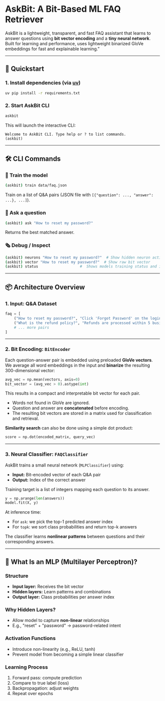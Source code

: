 # AskBit: A Bit-Based ML FAQ Retriever

AskBit is a lightweight, transparent, and fast FAQ assistant that learns to answer questions using **bit vector encoding** and a **tiny neural network**. Built for learning and performance, uses lightweight binarized GloVe embeddings for fast and explainable learning.”

---

## 🚀 Quickstart

### 1. Install dependencies (via [uv](https://github.com/astral-sh/uv))

```bash
uv pip install -r requirements.txt
```

### 2. Start AskBit CLI

```bash
askbit
```

This will launch the interactive CLI:

```text
Welcome to AskBit CLI. Type help or ? to list commands.
(askbit)
```

---

## 🛠️ CLI Commands

### 🧠 Train the model

```bash
(askbit) train data/faq.json
```

Train on a list of Q\&A pairs (JSON file with `[{"question": ..., "answer": ...}, ...]`).

### 💬 Ask a question

```bash
(askbit) ask "How to reset my password?"
```

Returns the best matched answer.

### 🗞 Debug / Inspect

```bash
(askbit) neurons "How to reset my password?"  # Show hidden neuron activations
(askbit) vector "How to reset my password?"  # Show raw bit vector
(askbit) status                   #  Shows models training status and internal details.
```

---

## 📦 Architecture Overview

### 1. Input: Q\&A Dataset

```python
faq = [
    ("How to reset my password?", "Click 'Forgot Password' on the login page."),
    ("What is the refund policy?", "Refunds are processed within 5 business days."),
    # ... more pairs
]
```

---

### 2. Bit Encoding: `BitEncoder`

Each question-answer pair is embedded using preloaded **GloVe vectors**. We average all word embeddings in the input and **binarize** the resulting 300-dimensional vector:

```python
avg_vec = np.mean(vectors, axis=0)
bit_vector = (avg_vec > 0).astype(int)
```

This results in a compact and interpretable bit vector for each pair.

* Words not found in GloVe are ignored.
* Question and answer are **concatenated** before encoding.
* The resulting bit vectors are stored in a matrix used for classification and retrieval.

**Similarity search** can also be done using a simple dot product:

```python
score = np.dot(encoded_matrix, query_vec)
```

---

### 3. Neural Classifier: `FAQClassifier`

AskBit trains a small neural network (`MLPClassifier`) using:

* **Input:** Bit-encoded vector of each Q\&A pair
* **Output:** Index of the correct answer

Training target is a list of integers mapping each question to its answer.

```python
y = np.arange(len(answers))
model.fit(X, y)
```

At inference time:

* For `ask`: we pick the top-1 predicted answer index
* For `topk`: we sort class probabilities and return top-k answers

The classifier learns **nonlinear patterns** between questions and their corresponding answers.

---

## 🧠 What Is an MLP (Multilayer Perceptron)?

### Structure

* **Input layer:** Receives the bit vector
* **Hidden layers:** Learn patterns and combinations
* **Output layer:** Class probabilities per answer index

### Why Hidden Layers?

* Allow model to capture **non-linear** relationships
* E.g., "reset" + "password" → password-related intent

### Activation Functions

* Introduce non-linearity (e.g., ReLU, tanh)
* Prevent model from becoming a simple linear classifier

### Learning Process

1. Forward pass: compute prediction
2. Compare to true label (loss)
3. Backpropagation: adjust weights
4. Repeat over epochs
